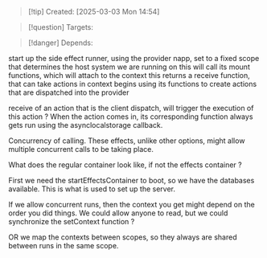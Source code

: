 
>[!tip] Created: [2025-03-03 Mon 14:54]

>[!question] Targets: 

>[!danger] Depends: 

start up the side effect runner, using the provider napp, set to a fixed scope that determines the host system we are running on
	this will call its mount functions, which will attach to the context
this returns a receive function, that can take actions in
context begins using its functions to create actions that are dispatched into the provider



receive of an action that is the client dispatch, will trigger the execution of this action ?
When the action comes in, its corresponding function always gets run using the asynclocalstorage callback.

Concurrency of calling.
These effects, unlike other options, might allow multiple concurrent calls to be taking place.

What does the regular container look like, if not the effects container ?

First we need the startEffectsContainer to boot, so we have the databases available.  This is what is used to set up the server.

If we allow concurrent runs, then the context you get might depend on the order you did things.
We could allow anyone to read, but we could synchronize the setContext function ?

OR we map the contexts between scopes, so they always are shared between runs in the same scope.